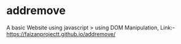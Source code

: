 # addremove
A basic Website using javascript > using DOM Manipulation,
Link:- https://faizanprojectt.github.io/addremove/
